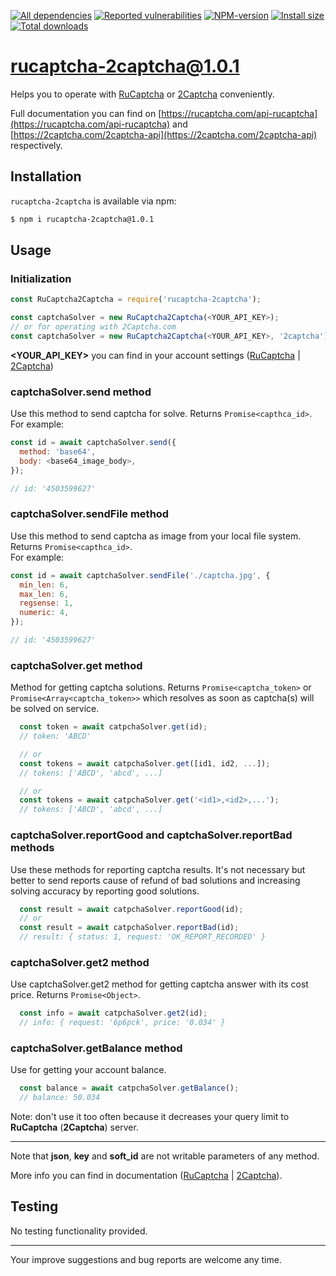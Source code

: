 [![All dependencies](https://img.shields.io/librariesio/release/npm/rucaptcha-2captcha/1.0.1?style=flat-square "All dependencies of rucaptcha-2captcha@1.0.1")](https://libraries.io/npm/rucaptcha-2captcha/1.0.1)
[![Reported vulnerabilities](https://img.shields.io/snyk/vulnerabilities/npm/rucaptcha-2captcha@1.0.1?style=flat-square "Reported vulnerabilities of rucaptcha-2captcha@1.0.1")](https://snyk.io/test/npm/rucaptcha-2captcha/1.0.1)
[![NPM-version](https://img.shields.io/badge/npm-v1.0.1-blue.svg?style=flat-square&&logo=npm "Current NPM-version")](https://www.npmjs.com/package/rucaptcha-2captcha/v/1.0.1)
[![Install size](https://flat.badgen.net/packagephobia/install/rucaptcha-2captcha@1.0.1?label=size 'Install size of rucaptcha-2captcha@1.0.1')](https://packagephobia.now.sh/result?p=rucaptcha-2captcha@1.0.1)
[![Total downloads](https://img.shields.io/npm/dt/rucaptcha-2captcha?style=flat-square "Total downloads for all the time")](https://npm-stat.com/charts.html?package=rucaptcha-2captcha)

# rucaptcha-2captcha@1.0.1

Helps you to operate with [RuCaptcha](https://rucaptcha.com) or [2Captcha](https://2captcha.com) conveniently.

Full documentation you can find on [https://rucaptcha.com/api-rucaptcha](https://rucaptcha.com/api-rucaptcha) and [https://2captcha.com/2captcha-api](https://2captcha.com/2captcha-api) respectively.

## Installation
`rucaptcha-2captcha` is available via npm:
``` bash
$ npm i rucaptcha-2captcha@1.0.1
```

## Usage
### Initialization
```js
const RuCaptcha2Captcha = require('rucaptcha-2captcha');

const captchaSolver = new RuCaptcha2Captcha(<YOUR_API_KEY>);
// or for operating with 2Captcha.com
const captchaSolver = new RuCaptcha2Captcha(<YOUR_API_KEY>, '2captcha');

```
**<YOUR_API_KEY>** you can find in your account settings ([RuCaptcha](https://rucaptcha.com/setting) | [2Captcha](https://2captcha.com/setting))

### captchaSolver.send method

Use this method to send captcha for solve. Returns `Promise<capthca_id>`.\
For example:
```js
const id = await captchaSolver.send({
  method: 'base64',
  body: <base64_image_body>,
});

// id: '4503599627'
```

### captchaSolver.sendFile method

Use this method to send captcha as image from your local file system. Returns `Promise<capthca_id>`.\
For example:
```js
const id = await captchaSolver.sendFile('./captcha.jpg', {
  min_len: 6,
  max_len: 6,
  regsense: 1,
  numeric: 4,
});

// id: '4503599627'
```

### captchaSolver.get method

Method for getting captcha solutions. Returns `Promise<captcha_token>` or `Promise<Array<captcha_token>>` which resolves as soon as captcha(s) will be solved on service.
```js
  const token = await catpchaSolver.get(id);
  // token: 'ABCD'

  // or
  const tokens = await catpchaSolver.get([id1, id2, ...]);
  // tokens: ['ABCD', 'abcd', ...]

  // or
  const tokens = await catpchaSolver.get('<id1>,<id2>,...');
  // tokens: ['ABCD', 'abcd', ...]
```

### captchaSolver.reportGood and captchaSolver.reportBad methods

Use these methods for reporting captcha results. It's not necessary but better to send reports cause of refund of bad solutions and increasing solving accuracy by reporting good solutions.
```js
  const result = await catpchaSolver.reportGood(id);
  // or
  const result = await catpchaSolver.reportBad(id);
  // result: { status: 1, request: 'OK_REPORT_RECORDED' }
```

### captchaSolver.get2 method

Use captchaSolver.get2 method for getting captcha answer with its cost price. Returns `Promise<Object>`.
```js
  const info = await catpchaSolver.get2(id);
  // info: { request: '6p6pck', price: '0.034' }
```

### captchaSolver.getBalance method

Use for getting your account balance.
```js
  const balance = await catpchaSolver.getBalance();
  // balance: 50.034
```
Note: don't use it too often because it decreases your query limit to **RuCaptcha** (**2Captcha**) server.

---

Note that **json**, **key** and **soft_id** are not writable parameters of any method.

More info you can find in documentation ([RuCaptcha](https://rucaptcha.com/api-rucaptcha) | [2Captcha](https://2captcha.com/2captcha-api)).

## Testing
No testing functionality provided.

---

Your improve suggestions and bug reports are welcome any time.
